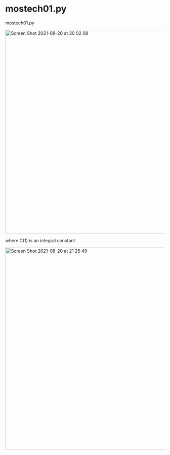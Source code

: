 # mostech01.py
mostech01.py

<img width="644" alt="Screen Shot 2021-08-20 at 20 02 08" src="https://user-images.githubusercontent.com/1296728/130233412-5ddf4c7f-93e1-4e36-b050-d5af8ec40a06.png">

where C(1) is an integral constant

<img width="640" alt="Screen Shot 2021-08-20 at 21 25 49" src="https://user-images.githubusercontent.com/1296728/130233753-20db13bd-3358-4bd7-92f8-850c45d9939f.png">

